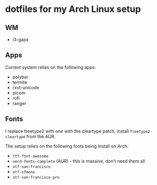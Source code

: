 # dotfiles for my Arch Linux setup

## WM

- i3-gaps

## Apps

Current system relies on the following apps:

- polybar
- termite
- rxvt-unicode
- picom
- rofi
- ranger

## Fonts

I replace freetype2 with one with the cleartype patch, install `freetype2-cleartype` from the AUR.

The setup relies on the following fonts being install on Arch:
- `ttf-font-awesome` 
- `nerd-fonts-complete` (AUR) - this is massive, don't need them all
- `otf-san-francisco`
- `otf-sfmono`
- `otf-san-francisco-pro`
